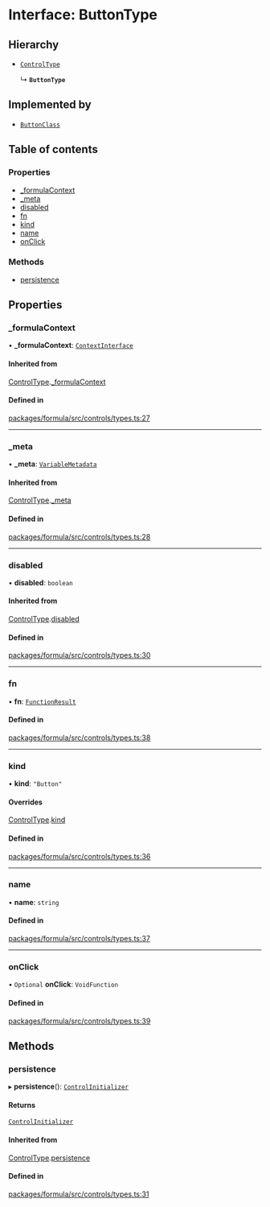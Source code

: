 # Interface: ButtonType

## Hierarchy

- [`ControlType`](ControlType.md)

  ↳ **`ButtonType`**

## Implemented by

- [`ButtonClass`](../classes/ButtonClass.md)

## Table of contents

### Properties

- [\_formulaContext](ButtonType.md#_formulacontext)
- [\_meta](ButtonType.md#_meta)
- [disabled](ButtonType.md#disabled)
- [fn](ButtonType.md#fn)
- [kind](ButtonType.md#kind)
- [name](ButtonType.md#name)
- [onClick](ButtonType.md#onclick)

### Methods

- [persistence](ButtonType.md#persistence)

## Properties

### <a id="_formulacontext" name="_formulacontext"></a> \_formulaContext

• **\_formulaContext**: [`ContextInterface`](ContextInterface.md)

#### Inherited from

[ControlType](ControlType.md).[_formulaContext](ControlType.md#_formulacontext)

#### Defined in

[packages/formula/src/controls/types.ts:27](https://github.com/mashcard/mashcard/blob/main/packages/formula/src/controls/types.ts#L27)

___

### <a id="_meta" name="_meta"></a> \_meta

• **\_meta**: [`VariableMetadata`](VariableMetadata.md)

#### Inherited from

[ControlType](ControlType.md).[_meta](ControlType.md#_meta)

#### Defined in

[packages/formula/src/controls/types.ts:28](https://github.com/mashcard/mashcard/blob/main/packages/formula/src/controls/types.ts#L28)

___

### <a id="disabled" name="disabled"></a> disabled

• **disabled**: `boolean`

#### Inherited from

[ControlType](ControlType.md).[disabled](ControlType.md#disabled)

#### Defined in

[packages/formula/src/controls/types.ts:30](https://github.com/mashcard/mashcard/blob/main/packages/formula/src/controls/types.ts#L30)

___

### <a id="fn" name="fn"></a> fn

• **fn**: [`FunctionResult`](FunctionResult.md)

#### Defined in

[packages/formula/src/controls/types.ts:38](https://github.com/mashcard/mashcard/blob/main/packages/formula/src/controls/types.ts#L38)

___

### <a id="kind" name="kind"></a> kind

• **kind**: ``"Button"``

#### Overrides

[ControlType](ControlType.md).[kind](ControlType.md#kind)

#### Defined in

[packages/formula/src/controls/types.ts:36](https://github.com/mashcard/mashcard/blob/main/packages/formula/src/controls/types.ts#L36)

___

### <a id="name" name="name"></a> name

• **name**: `string`

#### Defined in

[packages/formula/src/controls/types.ts:37](https://github.com/mashcard/mashcard/blob/main/packages/formula/src/controls/types.ts#L37)

___

### <a id="onclick" name="onclick"></a> onClick

• `Optional` **onClick**: `VoidFunction`

#### Defined in

[packages/formula/src/controls/types.ts:39](https://github.com/mashcard/mashcard/blob/main/packages/formula/src/controls/types.ts#L39)

## Methods

### <a id="persistence" name="persistence"></a> persistence

▸ **persistence**(): [`ControlInitializer`](ControlInitializer.md)

#### Returns

[`ControlInitializer`](ControlInitializer.md)

#### Inherited from

[ControlType](ControlType.md).[persistence](ControlType.md#persistence)

#### Defined in

[packages/formula/src/controls/types.ts:31](https://github.com/mashcard/mashcard/blob/main/packages/formula/src/controls/types.ts#L31)
